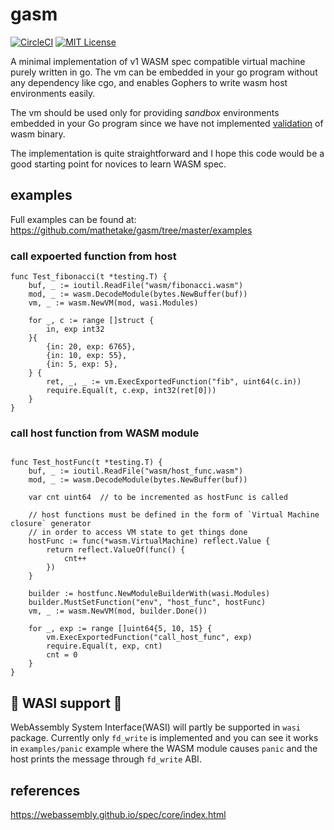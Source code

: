 # gasm

[![CircleCI](https://circleci.com/gh/mathetake/gasm.svg?style=shield&circle-token=89ec47a30847c650d215699c0a99c8732a2d538d	)](https://circleci.com/gh/mathetake/gasm)
[![MIT License](http://img.shields.io/badge/license-MIT-blue.svg?style=flat)](LICENSE)

A minimal implementation of v1 WASM spec compatible virtual machine purely written in go.
The vm can be embedded in your go program without any dependency like cgo, and enables Gophers to 
write wasm host environments easily.

The vm should be used only for providing _sandbox_ environments embedded in your Go program since
 we have not implemented [validation](https://webassembly.github.io/spec/core/valid/index.html) of wasm binary.

The implementation is quite straightforward and I hope this code would be a
 good starting point for novices to learn WASM spec.

## examples

Full examples can be found at: https://github.com/mathetake/gasm/tree/master/examples

### call expoerted function from host

```golang
func Test_fibonacci(t *testing.T) {
	buf, _ := ioutil.ReadFile("wasm/fibonacci.wasm")
	mod, _ := wasm.DecodeModule(bytes.NewBuffer(buf))
	vm, _ := wasm.NewVM(mod, wasi.Modules)

	for _, c := range []struct {
		in, exp int32
	}{
		{in: 20, exp: 6765},
		{in: 10, exp: 55},
		{in: 5, exp: 5},
	} {
		ret, _, _ := vm.ExecExportedFunction("fib", uint64(c.in))
		require.Equal(t, c.exp, int32(ret[0]))
	}
}
```


### call host function from WASM module

```golang

func Test_hostFunc(t *testing.T) {
	buf, _ := ioutil.ReadFile("wasm/host_func.wasm")
	mod, _ := wasm.DecodeModule(bytes.NewBuffer(buf))

	var cnt uint64  // to be incremented as hostFunc is called

	// host functions must be defined in the form of `Virtual Machine closure` generator
	// in order to access VM state to get things done
	hostFunc := func(*wasm.VirtualMachine) reflect.Value {
		return reflect.ValueOf(func() {
			cnt++
		})
	}

	builder := hostfunc.NewModuleBuilderWith(wasi.Modules)
	builder.MustSetFunction("env", "host_func", hostFunc)
	vm, _ := wasm.NewVM(mod, builder.Done())

	for _, exp := range []uint64{5, 10, 15} {
		vm.ExecExportedFunction("call_host_func", exp)
		require.Equal(t, exp, cnt)
		cnt = 0
	}
}
```

## 🚧 WASI support 🚧

WebAssembly System Interface(WASI) will partly be supported in `wasi` package.
Currently only `fd_write` is implemented and you can see it works in `examples/panic` example
where the WASM module causes `panic` and the host prints the message through `fd_write` ABI. 

## references

https://webassembly.github.io/spec/core/index.html